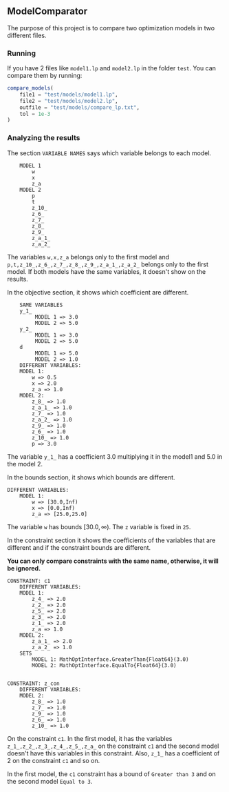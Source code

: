 ## ModelComparator

The purpose of this project is to compare two optimization models in two different files.

### Running

If you have 2 files like `model1.lp` and `model2.lp` in the folder `test`. You can compare them by running:

```julia
compare_models(
    file1 = "test/models/model1.lp",
    file2 = "test/models/model2.lp",
    outfile = "test/models/compare_lp.txt", 
    tol = 1e-3
)
```

### Analyzing the results

The section `VARIABLE NAMES` says which variable belongs to each model.

```
	MODEL 1
		w
		x
		z_a
    MODEL 2
		p
		t
		z_10_
		z_6_
		z_7_
		z_8_
		z_9_
		z_a_1_
		z_a_2_
```

The variables `w,x,z_a` belongs only to the first model and `p,t,z_10_,z_6_,z_7_,z_8_,z_9_,z_a_1_,z_a_2_` belongs only to the first model. If both models have the same variables, it doesn't show on the results.

In the objective section, it shows which coefficient are different.

```
	SAME VARIABLES
	y_1_
		 MODEL 1 => 3.0
		 MODEL 2 => 5.0
	y_2_
		 MODEL 1 => 3.0
		 MODEL 2 => 5.0
	d
		 MODEL 1 => 5.0
		 MODEL 2 => 1.0
	DIFFERENT VARIABLES:
	MODEL 1:
		w => 0.5
		x => 2.0
		z_a => 1.0
	MODEL 2:
		z_8_ => 1.0
		z_a_1_ => 1.0
		z_7_ => 1.0
		z_a_2_ => 1.0
		z_9_ => 1.0
		z_6_ => 1.0
		z_10_ => 1.0
		p => 3.0
```

The variable `y_1_` has a coefficient 3.0 multiplying it in the model1 and 5.0 in the model 2.

In the bounds section, it shows which bounds are different.

```
DIFFERENT VARIABLES:
	MODEL 1:
		w => [30.0,Inf)
		x => [0.0,Inf)
		z_a => [25.0,25.0]
```

The variable `w` has bounds $[30.0,\infty)$. The `z` variable is fixed in `25`.

In the constraint section it shows the coefficients of the variables that are different and if the constraint bounds are different.

**You can only compare constraints with the same name, otherwise, it will be ignored.**

```
CONSTRAINT: c1
	DIFFERENT VARIABLES:
	MODEL 1:
		z_4_ => 2.0
		z_2_ => 2.0
		z_5_ => 2.0
		z_3_ => 2.0
		z_1_ => 2.0
		z_a => 1.0
	MODEL 2:
		z_a_1_ => 2.0
		z_a_2_ => 1.0
	SETS
		MODEL 1: MathOptInterface.GreaterThan{Float64}(3.0)
		MODEL 2: MathOptInterface.EqualTo{Float64}(3.0)


CONSTRAINT: z_con
	DIFFERENT VARIABLES:
	MODEL 2:
		z_8_ => 1.0
		z_7_ => 1.0
		z_9_ => 1.0
		z_6_ => 1.0
		z_10_ => 1.0
```

On the constraint `c1`. In the first model, it has the variables `z_1_,z_2_,z_3_,z_4_,z_5_,z_a_` on the constraint `c1`  and the second model doesn't have this variables in this constraint. Also, `z_1_` has a coefficient of 2 on the constraint `c1` and so on.

In the first model, the `c1` constraint has a bound of `Greater than 3` and on the second model `Equal to 3`.